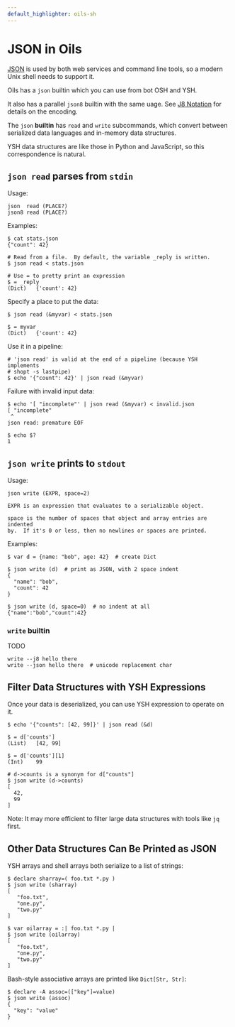 ```yaml
---
default_highlighter: oils-sh
---
```


JSON in Oils
===========

[JSON](https://www.json.org/) is used by both web services and command line
tools, so a modern Unix shell needs to support it.

Oils has a `json` builtin which you can use from bot OSH and YSH.

It also has a parallel `json8` builtin with the same uage.  See [J8
Notation](j8-notation.html) for details on the encoding.

<div id="toc">
</div>

The `json` **builtin** has `read` and `write` subcommands, which convert
between serialized data languages and in-memory data structures.

YSH data structures are like those in Python and JavaScript, so this
correspondence is natural.

## `json read` parses from `stdin`

Usage:

    json  read (PLACE?)
    json8 read (PLACE?)

Examples:

    $ cat stats.json
    {"count": 42}

    # Read from a file.  By default, the variable _reply is written.
    $ json read < stats.json

    # Use = to pretty print an expression
    $ = _reply
    (Dict)   {'count': 42}

Specify a place to put the data:

    $ json read (&myvar) < stats.json

    $ = myvar
    (Dict)   {'count': 42}

Use it in a pipeline:

    # 'json read' is valid at the end of a pipeline (because YSH implements
    # shopt -s lastpipe)
    $ echo '{"count": 42}' | json read (&myvar)

Failure with invalid input data:

    $ echo '[ "incomplete"' | json read (&myvar) < invalid.json
    [ "incomplete"
     ^
    json read: premature EOF

    $ echo $?
    1

## `json write` prints to `stdout`

Usage:

    json write (EXPR, space=2)
    
    EXPR is an expression that evaluates to a serializable object.

    space is the number of spaces that object and array entries are indented
    by.  If it's 0 or less, then no newlines or spaces are printed.

Examples:

    $ var d = {name: "bob", age: 42}  # create Dict

    $ json write (d)  # print as JSON, with 2 space indent
    {
      "name": "bob",
      "count": 42
    }

    $ json write (d, space=0)  # no indent at all
    {"name":"bob","count":42}

### `write` builtin

TODO

    write --j8 hello there
    write --json hello there  # unicode replacement char

## Filter Data Structures with YSH Expressions

Once your data is deserialized, you can use YSH expression to operate on it.

    $ echo '{"counts": [42, 99]}' | json read (&d)

    $ = d['counts']
    (List)   [42, 99]

    $ = d['counts'][1]
    (Int)    99

    # d->counts is a synonym for d["counts"]
    $ json write (d->counts)
    [
      42,
      99
    ]

Note: It may more efficient to filter large data structures with tools like
`jq` first.

## Other Data Structures Can Be Printed as JSON

YSH arrays and shell arrays both serialize to a list of strings:

    $ declare sharray=( foo.txt *.py )
    $ json write (sharray)
    [  
       "foo.txt",
       "one.py",
       "two.py"
    ]

    $ var oilarray = :| foo.txt *.py |
    $ json write (oilarray)
    [  
       "foo.txt",
       "one.py",
       "two.py"
    ]

Bash-style associative arrays are printed like `Dict[Str, Str]`:

    $ declare -A assoc=(["key"]=value)
    $ json write (assoc)
    {
      "key": "value"
    }

